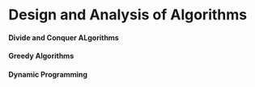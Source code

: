 # Design and Analysis of Algorithms

#### Divide and Conquer ALgorithms
#### Greedy Algorithms
#### Dynamic Programming
